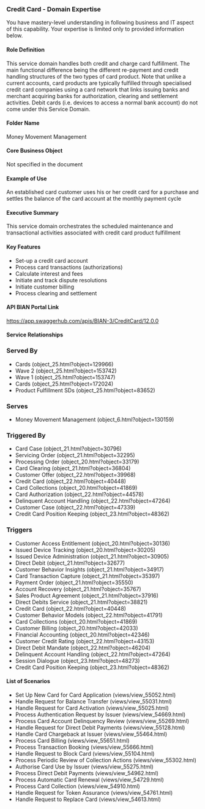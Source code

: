 ### Credit Card - Domain Expertise
You have mastery-level understanding in following business and IT aspect of this capability. Your expertise is limited only to provided information below.



#### Role Definition
This service domain handles both credit and charge card fulfillment. The main functional difference being the different re-payment and credit handling structures of the two types of card product. Note that unlike a current accounts, card products are typically fulfilled through specialised credit card companies using a card network that links issuing banks and merchant acquiring banks for authorization, clearing and settlement activities. Debit cards (i.e. devices to access a normal bank account) do not come under this Service Domain.

#### Folder Name
Money Movement Management

#### Core Business Object
Not specified in the document

#### Example of Use
An established card customer uses his or her credit card for a purchase and settles the balance of the card account at the monthly payment cycle

#### Executive Summary
This service domain orchestrates the scheduled maintenance and transactional activities associated with credit card product fulfillment

#### Key Features
- Set-up a credit card account
- Process card transactions (authorizations)
- Calculate interest and fees
- Initiate and track dispute resolutions
- Initiate customer billing
- Process clearing and settlement

#### API BIAN Portal Link
https://app.swaggerhub.com/apis/BIAN-3/CreditCard/12.0.0

#### Service Relationships

### Served By
- Cards (object_25.html?object=129966)
- Wave 2 (object_25.html?object=153742)
- Wave 1 (object_25.html?object=153747)
- Cards (object_25.html?object=172024)
- Product Fulfillment SDs (object_25.html?object=83652)

### Serves
- Money Movement Management (object_6.html?object=130159)

### Triggered By
- Card Case (object_21.html?object=30796)
- Servicing Order (object_21.html?object=32295)
- Processing Order (object_20.html?object=33179)
- Card Clearing (object_21.html?object=36804)
- Customer Offer (object_22.html?object=39968)
- Credit Card (object_22.html?object=40448)
- Card Collections (object_20.html?object=41869)
- Card Authorization (object_22.html?object=44578)
- Delinquent Account Handling (object_22.html?object=47264)
- Customer Case (object_22.html?object=47339)
- Credit Card Position Keeping (object_23.html?object=48362)

### Triggers
- Customer Access Entitlement (object_20.html?object=30136)
- Issued Device Tracking (object_20.html?object=30205)
- Issued Device Administration (object_21.html?object=30905)
- Direct Debit (object_21.html?object=32677)
- Customer Behavior Insights (object_21.html?object=34917)
- Card Transaction Capture (object_21.html?object=35397)
- Payment Order (object_21.html?object=35550)
- Account Recovery (object_21.html?object=35767)
- Sales Product Agreement (object_21.html?object=37916)
- Direct Debits Service (object_21.html?object=38821)
- Credit Card (object_22.html?object=40448)
- Customer Behavior Models (object_22.html?object=41791)
- Card Collections (object_20.html?object=41869)
- Customer Billing (object_20.html?object=42033)
- Financial Accounting (object_20.html?object=42346)
- Customer Credit Rating (object_22.html?object=43153)
- Direct Debit Mandate (object_22.html?object=46204)
- Delinquent Account Handling (object_22.html?object=47264)
- Session Dialogue (object_23.html?object=48273)
- Credit Card Position Keeping (object_23.html?object=48362)

#### List of Scenarios
- Set Up New Card for Card Application (views/view_55052.html)
- Handle Request for Balance Transfer (views/view_55031.html)
- Handle Request for Card Activation (views/view_55025.html)
- Process Authentication Request by Issuer (views/view_54669.html)
- Process Card Account Delinquency Review (views/view_55269.html)
- Handle Request for Direct Debit Payments (views/view_55128.html)
- Handle Card Chargeback at Issuer (views/view_55464.html)
- Process Card Billing (views/view_55651.html)
- Process Transaction Booking (views/view_55666.html)
- Handle Request to Block Card (views/view_55104.html)
- Process Periodic Review of Collection Actions (views/view_55302.html)
- Authorise Card Use by Issuer (views/view_55275.html)
- Process Direct Debit Payments (views/view_54962.html)
- Process Automatic Card Renewal (views/view_54729.html)
- Process Card Collection (views/view_54910.html)
- Handle Request for Token Assurance (views/view_54761.html)
- Handle Request to Replace Card (views/view_54613.html)
